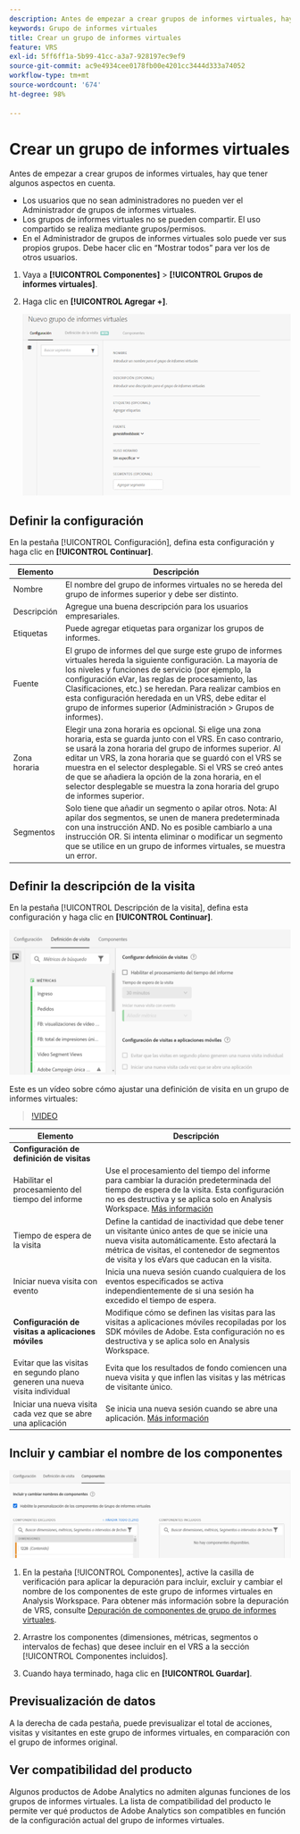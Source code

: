 ```yaml
---
description: Antes de empezar a crear grupos de informes virtuales, hay que tener algunos aspectos en cuenta.
keywords: Grupo de informes virtuales
title: Crear un grupo de informes virtuales
feature: VRS
exl-id: 5ff6ff1a-5b99-41cc-a3a7-928197ec9ef9
source-git-commit: ac9e4934cee0178fb00e4201cc3444d333a74052
workflow-type: tm+mt
source-wordcount: '674'
ht-degree: 98%

---
```


# Crear un grupo de informes virtuales

Antes de empezar a crear grupos de informes virtuales, hay que tener algunos aspectos en cuenta.

* Los usuarios que no sean administradores no pueden ver el Administrador de grupos de informes virtuales.
* Los grupos de informes virtuales no se pueden compartir. El uso compartido se realiza mediante grupos/permisos.
* En el Administrador de grupos de informes virtuales solo puede ver sus propios grupos. Debe hacer clic en “Mostrar todos” para ver los de otros usuarios.

1. Vaya a **[!UICONTROL Componentes]** > **[!UICONTROL Grupos de informes virtuales]**.
1. Haga clic en **[!UICONTROL Agregar +]**.

   ![](assets/new_vrs.png)

## Definir la configuración

En la pestaña [!UICONTROL Configuración], defina esta configuración y haga clic en **[!UICONTROL Continuar]**.

| Elemento | Descripción |
| --- |--- |
| Nombre | El nombre del grupo de informes virtuales no se hereda del grupo de informes superior y debe ser distinto. |
| Descripción | Agregue una buena descripción para los usuarios empresariales. |
| Etiquetas | Puede agregar etiquetas para organizar los grupos de informes. |
| Fuente | El grupo de informes del que surge este grupo de informes virtuales hereda la siguiente configuración. La mayoría de los niveles y funciones de servicio (por ejemplo, la configuración eVar, las reglas de procesamiento, las Clasificaciones, etc.) se heredan. Para realizar cambios en esta configuración heredada en un VRS, debe editar el grupo de informes superior (Administración > Grupos de informes). |
| Zona horaria | Elegir una zona horaria es opcional. Si elige una zona horaria, esta se guarda junto con el VRS. En caso contrario, se usará la zona horaria del grupo de informes superior.  Al editar un VRS, la zona horaria que se guardó con el VRS se muestra en el selector desplegable. Si el VRS se creó antes de que se añadiera la opción de la zona horaria, en el selector desplegable se muestra la zona horaria del grupo de informes superior. |
| Segmentos | Solo tiene que añadir un segmento o apilar otros.   Nota: Al apilar dos segmentos, se unen de manera predeterminada con una instrucción AND. No es posible cambiarlo a una instrucción OR. Si intenta eliminar o modificar un segmento que se utilice en un grupo de informes virtuales, se muestra un error. |

## Definir la descripción de la visita

En la pestaña [!UICONTROL Descripción de la visita], defina esta configuración y haga clic en **[!UICONTROL Continuar]**.

![](assets/visit-definition.png)

Este es un vídeo sobre cómo ajustar una definición de visita en un grupo de informes virtuales:

>[!VIDEO](https://video.tv.adobe.com/v/23545/?quality=12)

| Elemento | Descripción |
| --- |--- |
| **Configuración de definición de visitas** |  |
| Habilitar el procesamiento del tiempo del informe | Use el procesamiento del tiempo del informe para cambiar la duración predeterminada del tiempo de espera de la visita. Esta configuración no es destructiva y se aplica solo en Analysis Workspace. [Más información](/help/components/vrs/vrs-report-time-processing.md) |
| Tiempo de espera de la visita | Define la cantidad de inactividad que debe tener un visitante único antes de que se inicie una nueva visita automáticamente. Esto afectará la métrica de visitas, el contenedor de segmentos de visita y los eVars que caducan en la visita. |
| Iniciar nueva visita con evento | Inicia una nueva sesión cuando cualquiera de los eventos especificados se activa independientemente de si una sesión ha excedido el tiempo de espera. |
| **Configuración de visitas a aplicaciones móviles** | Modifique cómo se definen las visitas para las visitas a aplicaciones móviles recopiladas por los SDK móviles de Adobe. Esta configuración no es destructiva y se aplica solo en Analysis Workspace. |
| Evitar que las visitas en segundo plano generen una nueva visita individual | Evita que los resultados de fondo comiencen una nueva visita y que inflen las visitas y las métricas de visitante único. |
| Iniciar una nueva visita cada vez que se abre una aplicación | Se inicia una nueva sesión cuando se abre una aplicación. [Más información](/help/components/vrs/vrs-mobile-visit-processing.md) |

## Incluir y cambiar el nombre de los componentes

![](assets/components.png)

1. En la pestaña [!UICONTROL Componentes], active la casilla de verificación para aplicar la depuración para incluir, excluir y cambiar el nombre de los componentes de este grupo de informes virtuales en Analysis Workspace.
Para obtener más información sobre la depuración de VRS, consulte [Depuración de componentes de grupo de informes virtuales](https://experienceleague.adobe.com/docs/analytics/components/virtual-report-suites/vrs-components.html#virtual-report-suites).

1. Arrastre los componentes (dimensiones, métricas, segmentos o intervalos de fechas) que desee incluir en el VRS a la sección [!UICONTROL Componentes incluidos].

1. Cuando haya terminado, haga clic en **[!UICONTROL Guardar]**.

## Previsualización de datos

A la derecha de cada pestaña, puede previsualizar el total de acciones, visitas y visitantes en este grupo de informes virtuales, en comparación con el grupo de informes original.

## Ver compatibilidad del producto

Algunos productos de Adobe Analytics no admiten algunas funciones de los grupos de informes virtuales. La lista de compatibilidad del producto le permite ver qué productos de Adobe Analytics son compatibles en función de la configuración actual del grupo de informes virtuales.
